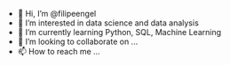 - 👋 Hi, I’m @filipeengel
- 👀 I’m interested in data science and data analysis
- 🌱 I’m currently learning Python, SQL, Machine Learning
- 💞️ I’m looking to collaborate on ...
- 📫 How to reach me ...

<!---
filipeengel/filipeengel is a ✨ special ✨ repository because its `README.md` (this file) appears on your GitHub profile.
You can click the Preview link to take a look at your changes.
--->
